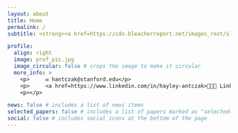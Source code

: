 ```yaml
---
layout: about
title: Home
permalink: /
subtitle: <strong><a href=https://cdn.bleacherreport.net/images_root/slides/photos/000/826/073/644983_display_image.jpg?1301623046>Computer Science @ Stanford </a></strong>

profile:
  align: right
  image: prof_pic.jpg
  image_circular: false # crops the image to make it circular
  more_info: >
    <p>     ✉️ hantczak@stanford.edu</p>
    <p>     <a href=https://www.linkedin.com/in/hayley-antczak>👩🏽‍💼 LinkedIn </a></p>
    <p></p>

news: false # includes a list of news items
selected_papers: false # includes a list of papers marked as "selected={true}"
social: false # includes social icons at the bottom of the page
---
```


<!--
Bio/introduction Tell the world about yourself. Link to your favorite [subreddit](http://reddit.com). You can put a picture in, too. The code is already in, just name your picture `prof_pic.jpg` and put it in the `img/` folder.

Put your address / P.O. box / other info right below your picture. You can also disable any of these elements by editing `profile` property of the YAML header of your `_pages/about.md`. Edit `_bibliography/papers.bib` and Jekyll will render your [publications page](/al-folio/publications/) automatically.

Link to your social media connections, too. This theme is set up to use [Font Awesome icons](https://fontawesome.com/) and [Academicons](https://jpswalsh.github.io/academicons/), like the ones below. Add your Facebook, Twitter, LinkedIn, Google Scholar, or just disable all of them.
-->
